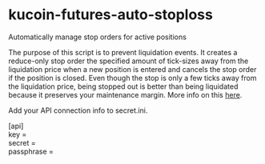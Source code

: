 # kucoin-futures-auto-stoploss
Automatically manage stop orders for active positions

The purpose of this script is to prevent liquidation events. It creates a reduce-only stop order the specified amount of tick-sizes away from the liquidation price when a new position is entered and cancels the stop order if the position is closed. Even though the stop is only a few ticks away from the liquidation price, being stopped out is better than being liquidated because it preserves your maintenance margin. More info on this [here](https://medium.com/@Austerity_Sucks/why-you-should-never-use-your-liquidation-price-as-a-stop-loss-on-bitcoin-futures-30655f280ddd).

Add your API connection info to secret.ini.

[api]  
key =  
secret =  
passphrase = 
